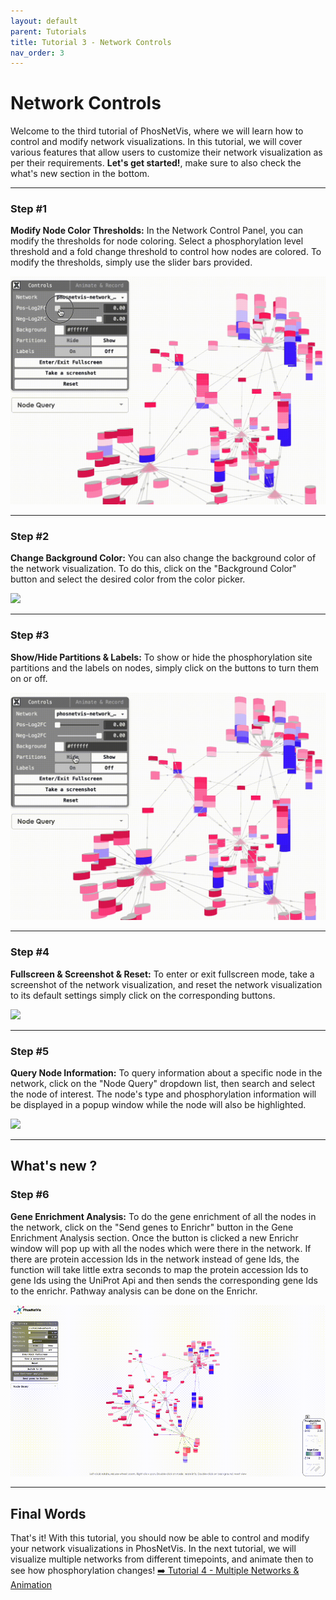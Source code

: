 ```yaml
---
layout: default
parent: Tutorials
title: Tutorial 3 - Network Controls
nav_order: 3
---
```


# Network Controls

Welcome to the third tutorial of PhosNetVis, where we will learn how to control and modify network visualizations. In this tutorial, we will cover various features that allow users to customize their network visualization as per their requirements. **Let's get started!**, make sure to also check the what's new section in the bottom.

***

### Step #1

**Modify Node Color Thresholds:** In the Network Control Panel, you can modify the thresholds for node coloring. Select a phosphorylation level threshold and a fold change threshold to control how nodes are colored. To modify the thresholds, simply use the slider bars provided.

![](../../assets/images/control-tutorial/cont-step1.gif)

***

### Step #2

**Change Background Color:** You can also change the background color of the network visualization. To do this, click on the "Background Color" button and select the desired color from the color picker.

![](../../assets/images/control-tutorial/cont-step2.gif)

***

### Step #3

**Show/Hide Partitions & Labels:** To show or hide the phosphorylation site partitions and the labels on nodes, simply click on the buttons to turn them on or off.

![](../../assets/images/control-tutorial/cont-step3.gif)

***

### Step #4

**Fullscreen & Screenshot & Reset:** To enter or exit fullscreen mode, take a screenshot of the network visualization, and reset the network visualization to its default settings simply click on the corresponding buttons.

![](../../assets/images/control-tutorial/cont-step4.gif)

***

### Step #5

**Query Node Information:** To query information about a specific node in the network, click on the "Node Query" dropdown list, then search and select the node of interest. The node's type and phosphorylation information will be displayed in a popup window while the node will also be highlighted.


![](../../assets/images/control-tutorial/cont-step5.gif)

***
## What's new ?

### Step #6

**Gene Enrichment Analysis:** To do the gene enrichment of all the nodes in the network, click on the "Send genes to Enrichr" button in the Gene Enrichment Analysis section. Once the button is clicked a new Enrichr window will pop up with all the nodes which were there in the network. If there are protein accession Ids in the network instead of gene Ids, the function will take little extra seconds to map the protein accession Ids to gene Ids using the UniProt Api and then sends the corresponding gene Ids to the enrichr. Pathway analysis can be done on the Enrichr.


![](../../assets/images/control-tutorial/cont-step6.gif)

***
## Final Words

That's it! With this tutorial, you should now be able to control and modify your network visualizations in PhosNetVis. In the next tutorial, we will visualize multiple networks from different timepoints, and animate then to see how phosphorylation changes! <a href="https://gumuslab.github.io/phosnetvis-docs/docs/tutorials/animation.html"> ➡️ Tutorial 4 - Multiple Networks & Animation</a>


